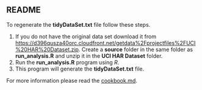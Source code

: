 ## README

To regenerate the **tidyDataSet.txt** file follow these steps.

1. If you do not have the original data set download it from https://d396qusza40orc.cloudfront.net/getdata%2Fprojectfiles%2FUCI%20HAR%20Dataset.zip. Create a **source** folder in the same folder as **run_analysis.R** and unzip it in the **UCI HAR Dataset** folder.
2. Run the **run_analysis.R** program using *R*.
3. This program will generate the **tidyDataSet.txt** file.

For more information please read the [cookbook.md]("cookbook.md").